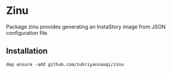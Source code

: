 # Zinu

Package zinu provides generating an InstaStory image from JSON configuration file.

## Installation

    dep ensure -add github.com/zuhriyansauqi/zinu